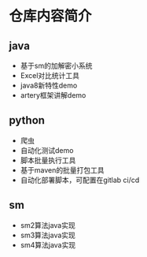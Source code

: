 # 仓库内容简介
## java
- 基于sm的加解密小系统
- Excel对比统计工具
- java8新特性demo
- artery框架讲解demo
## python
- 爬虫
- 自动化测试demo
- 脚本批量执行工具
- 基于maven的批量打包工具
- 自动化部署脚本，可配置在gitlab ci/cd

## sm
- sm2算法java实现
- sm3算法java实现
- sm4算法java实现
